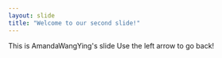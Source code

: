 ```yaml
---
layout: slide
title: "Welcome to our second slide!"
---
```

This is AmandaWangYing's slide
Use the left arrow to go back!
